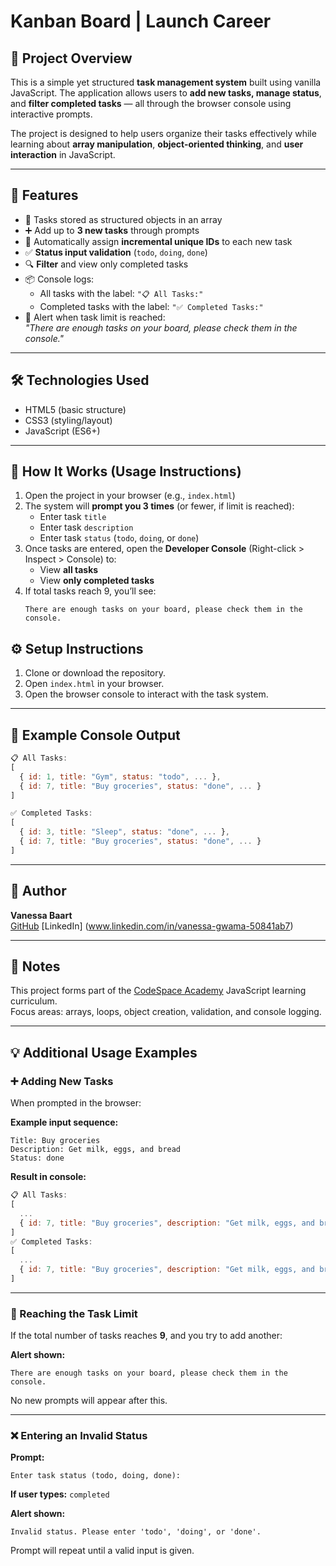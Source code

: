 # Kanban Board | Launch Career

## 📌 Project Overview

This is a simple yet structured **task management system** built using vanilla JavaScript. The application allows users to **add new tasks, manage status**, and **filter completed tasks** — all through the browser console using interactive prompts.

The project is designed to help users organize their tasks effectively while learning about **array manipulation**, **object-oriented thinking**, and **user interaction** in JavaScript.

---

## 🚀 Features

- 🧠 Tasks stored as structured objects in an array
- ➕ Add up to **3 new tasks** through prompts
- 🔢 Automatically assign **incremental unique IDs** to each new task
- ✅ **Status input validation** (`todo`, `doing`, `done`)
- 🔍 **Filter** and view only completed tasks
- 📦 Console logs:
  - All tasks with the label: `"📋 All Tasks:"`
  - Completed tasks with the label: `"✅ Completed Tasks:"`
- 🔔 Alert when task limit is reached:  
  _"There are enough tasks on your board, please check them in the console."_

---

## 🛠️ Technologies Used

- HTML5 (basic structure)
- CSS3 (styling/layout)
- JavaScript (ES6+)

---

## 🧩 How It Works (Usage Instructions)

1. Open the project in your browser (e.g., `index.html`)
2. The system will **prompt you 3 times** (or fewer, if limit is reached):
   - Enter task `title`
   - Enter task `description`
   - Enter task `status` (`todo`, `doing`, or `done`)
3. Once tasks are entered, open the **Developer Console** (Right-click > Inspect > Console) to:
   - View **all tasks**
   - View **only completed tasks**
4. If total tasks reach 9, you’ll see:
   ```
   There are enough tasks on your board, please check them in the console.
   ```

## ⚙️ Setup Instructions

1. Clone or download the repository.
2. Open `index.html` in your browser.
3. Open the browser console to interact with the task system.

---

## 🧪 Example Console Output

```js
📋 All Tasks:
[
  { id: 1, title: "Gym", status: "todo", ... },
  { id: 7, title: "Buy groceries", status: "done", ... }
]

✅ Completed Tasks:
[
  { id: 3, title: "Sleep", status: "done", ... },
  { id: 7, title: "Buy groceries", status: "done", ... }
]
```

---

## 👤 Author

**Vanessa Baart**  
[GitHub](https://github.com/VanessaDa/VANBAA25089_PTO2502_GroupA_VanessaBaart_JSL03-2025.git)
[LinkedIn] (www.linkedin.com/in/vanessa-gwama-50841ab7)

---

## 📎 Notes

This project forms part of the [CodeSpace Academy](https://codespace.co.za/) JavaScript learning curriculum.  
Focus areas: arrays, loops, object creation, validation, and console logging.

---

## 💡 Additional Usage Examples

### ➕ Adding New Tasks

When prompted in the browser:

**Example input sequence:**

```
Title: Buy groceries
Description: Get milk, eggs, and bread
Status: done
```

**Result in console:**

```js
📋 All Tasks:
[
  ...
  { id: 7, title: "Buy groceries", description: "Get milk, eggs, and bread", status: "done" }
]
✅ Completed Tasks:
[
  ...
  { id: 7, title: "Buy groceries", description: "Get milk, eggs, and bread", status: "done" }
]
```

---

### 🛑 Reaching the Task Limit

If the total number of tasks reaches **9**, and you try to add another:

**Alert shown:**

```
There are enough tasks on your board, please check them in the console.
```

No new prompts will appear after this.

---

### ❌ Entering an Invalid Status

**Prompt:**

```
Enter task status (todo, doing, done):
```

**If user types:** `completed`

**Alert shown:**

```
Invalid status. Please enter 'todo', 'doing', or 'done'.
```

Prompt will repeat until a valid input is given.
